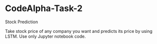 # CodeAlpha-Task-2

Stock Prediction

Take stock price of any company you want and predicts
its price by using LSTM. Use only Jupyter notebook
code.
